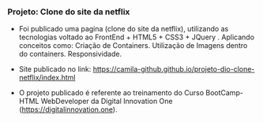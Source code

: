 ### Projeto: Clone do site da netflix 

- Foi publicado uma pagina (clone do site da netflix), utilizando as tecnologias voltado ao FrontEnd + HTML5 + CSS3 + JQuery . Aplicando conceitos como: Criação de Containers.  Utilização de Imagens dentro do containers.  Responsividade.

- Site publicado no link: https://camila-github.github.io/projeto-dio-clone-netflix/index.html

- O projeto publicado é referente ao treinamento do Curso BootCamp-HTML WebDeveloper da Digital Innovation One (https://digitalinnovation.one).
 
